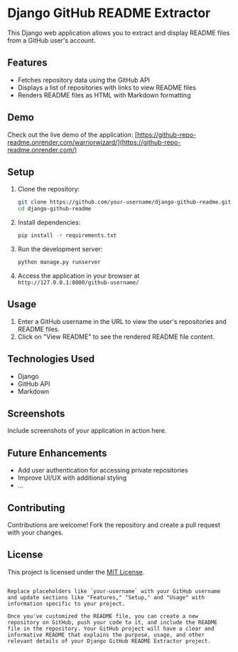 # Django GitHub README Extractor

This Django web application allows you to extract and display README files from a GitHub user's account.

## Features

- Fetches repository data using the GitHub API
- Displays a list of repositories with links to view README files
- Renders README files as HTML with Markdown formatting

## Demo

Check out the live demo of the application: [https://github-repo-readme.onrender.com/warriorwizard/](https://github-repo-readme.onrender.com/)

## Setup

1. Clone the repository:

   ```bash
   git clone https://github.com/your-username/django-github-readme.git
   cd django-github-readme

2. Install dependencies:

   ```bash
   pip install -r requirements.txt
   ```

3. Run the development server:

   ```bash
   python manage.py runserver
   ```

4. Access the application in your browser at `http://127.0.0.1:8000/github-username/`

## Usage

1. Enter a GitHub username in the URL to view the user's repositories and README files.
2. Click on "View README" to see the rendered README file content.

## Technologies Used

- Django
- GitHub API
- Markdown

## Screenshots

Include screenshots of your application in action here.

## Future Enhancements

- Add user authentication for accessing private repositories
- Improve UI/UX with additional styling
- ...

## Contributing

Contributions are welcome! Fork the repository and create a pull request with your changes.

## License

This project is licensed under the [MIT License](LICENSE).
```

Replace placeholders like `your-username` with your GitHub username and update sections like "Features," "Setup," and "Usage" with information specific to your project.

Once you've customized the README file, you can create a new repository on GitHub, push your code to it, and include the README file in the repository. Your GitHub project will have a clear and informative README that explains the purpose, usage, and other relevant details of your Django GitHub README Extractor project.
